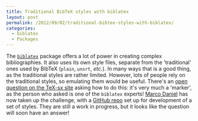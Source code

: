 ```yaml
---
title: Traditional BibTeX styles with biblatex
layout: post
permalink: /2012/09/02/traditional-bibtex-styles-with-biblatex/
categories:
  - biblatex
  - Packages
---
```

The [`biblatex`](https://ctan.org/pkg/biblatex) package offers a lot of power in creating complex bibliographies. It also uses its own style files, separate from the 'traditional' ones used by BibTeX (`plain`, `unsrt`, _etc._). In many ways that is a good thing, as the traditional styles are rather limited. However, lots of people rely on the traditional styles, so emulating them would be useful. There's an [open question on the TeX-sx site](https://tex.stackexchange.com/q/58152/73) asking how to do this: it's very much a 'marker', as the person who asked is one of the `biblatex` experts! [Marco Daniel](https://tex.stackexchange.com/users/5239/marco-daniel) has now taken up the challenge, with a [GitHub repo](https://github.com/marcodaniel/trad-`biblatex`) set up for development of a set of styles. They are still a work in progress, but it looks like the question will soon have an answer!
